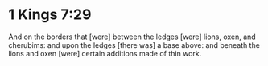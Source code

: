 # 1 Kings 7:29

And on the borders that [were] between the ledges [were] lions, oxen, and cherubims: and upon the ledges [there was] a base above: and beneath the lions and oxen [were] certain additions made of thin work.